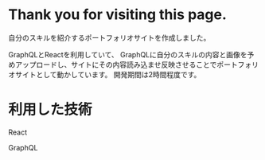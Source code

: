 # Thank you for visiting this page.
自分のスキルを紹介するポートフォリオサイトを作成しました。

GraphQLとReactを利用していて、
GraphQLに自分のスキルの内容と画像を予めアップロードし、サイトにその内容読み込ませ反映させることでポートフォリオサイトとして動かしています。
開発期間は2時間程度です。

# 利用した技術
React

GraphQL
